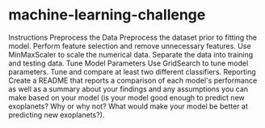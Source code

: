 # machine-learning-challenge
Instructions  Preprocess the Data  Preprocess the dataset prior to fitting the model. Perform feature selection and remove unnecessary features. Use MinMaxScaler to scale the numerical data. Separate the data into training and testing data.   Tune Model Parameters  Use GridSearch to tune model parameters. Tune and compare at least two different classifiers.   Reporting  Create a README that reports a comparison of each model's performance as well as a summary about your findings and any assumptions you can make based on your model (is your model good enough to predict new exoplanets? Why or why not? What would make your model be better at predicting new exoplanets?).
